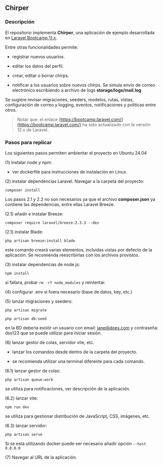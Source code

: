 
## Chirper

  

### Descripción

El repositorio implementa **Chirper**, una aplicación de ejemplo desarrollada en [Laravel Bootcamp 11.x](https://laravel.com/docs/11.x).

  
  

Entre otras funcionalidades permite:

  

- registrar nuevos usuarios.

- editar los datos del perfil.

- crear, editar o borrar chirps.

- notificar a los usuarios sobre nuevos chirps. Se simula envío de correo electrónico escribiendo a archivo de logs **storage/logs/mail.log**

  

Se sugiere revisar migraciones, seeders, modelos, rutas, vistas, configuración de correo y logging, eventos, notificaciones y politicas entre otros.

  
>Notar que:
> el enlace [https://bootcamp.laravel.com/](https://bootcamp.laravel.com/) ha sido actualizado con la versión 12.x de Laravel.

  

### Pasos para replicar

  

Los siguientes pasos permiten ambientar el proyecto en Ubuntu 24.04

  

(1) instalar node y npm:

  

- ver dockerfile para instrucciones de instalación en Linux.

  

(2) instalar dependencias Laravel. Navegar a la carpeta del proyecto:

  

`composer install`

  

Los pasos 2.1 y 2.2 no son necesarios ya que el archivo **composer.json** ya contiene las dependencias, entre ellas Laravel Breeze.

  

(2.1) añadir e instalar Breeze:

`composer require laravel/breeze:2.3.3 --dev`

  

(2.1) instalar Blade:

  

`php artisan breeze:install blade`

  

este comando creará varias elementos, incluidas vistas por defecto de la aplicación. Se recomienda reescribirlas con los archivos provistos.

  

(3) instalar dependencias de node.js:

  

`npm install`

  

si fallara, probar `rm -rf node_modules` y reintentar.

  

(4) configurar .env si fuera necesario (base de datos, key, etc.)

  

(5) lanzar migraciones y seeders:

`php artisan migrate`

`php artisan db:seed`

  

en la BD debería existir un usuario con email: jane@does.com y contraseña: dss123 que se puede utilizar para iniciar sesión.

  
  

(6) lanzar gestor de colas, servidor vite, etc.

  

- lanzar los comandos desde dentro de la carpeta del proyecto.

- se recomienda utilizar una terminal diferente para cada comando.

  

(6.1) lanzar gestor de colas:

  

`php artisan queue:work`

  

se utiliza para notificaciones, ver descripción de la aplicación.

  

(6.2) lanzar vite:

  

`npm run dev`

  

se utiliza para gestionar distribución de JavaScript, CSS, imágenes, etc.

  

(6.3) lanzar servidor:

  

`php artisan serve`

  

Si se está utilizando docker puede ser necesario añadir opción `--host 0.0.0.0`

  

(7) Navegar al URL de la aplicación.
